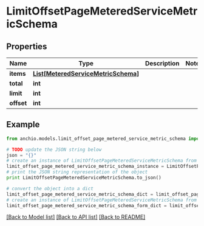 # LimitOffsetPageMeteredServiceMetricSchema


## Properties

Name | Type | Description | Notes
------------ | ------------- | ------------- | -------------
**items** | [**List[MeteredServiceMetricSchema]**](MeteredServiceMetricSchema.md) |  | 
**total** | **int** |  | 
**limit** | **int** |  | 
**offset** | **int** |  | 

## Example

```python
from anchio.models.limit_offset_page_metered_service_metric_schema import LimitOffsetPageMeteredServiceMetricSchema

# TODO update the JSON string below
json = "{}"
# create an instance of LimitOffsetPageMeteredServiceMetricSchema from a JSON string
limit_offset_page_metered_service_metric_schema_instance = LimitOffsetPageMeteredServiceMetricSchema.from_json(json)
# print the JSON string representation of the object
print LimitOffsetPageMeteredServiceMetricSchema.to_json()

# convert the object into a dict
limit_offset_page_metered_service_metric_schema_dict = limit_offset_page_metered_service_metric_schema_instance.to_dict()
# create an instance of LimitOffsetPageMeteredServiceMetricSchema from a dict
limit_offset_page_metered_service_metric_schema_form_dict = limit_offset_page_metered_service_metric_schema.from_dict(limit_offset_page_metered_service_metric_schema_dict)
```
[[Back to Model list]](../README.md#documentation-for-models) [[Back to API list]](../README.md#documentation-for-api-endpoints) [[Back to README]](../README.md)


